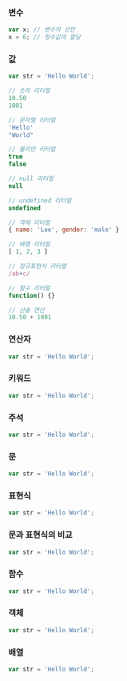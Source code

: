 ### 변수
```javascript
var x; // 변수의 선언
x = 6; // 정수값의 할당
```

### 값
```javascript
var str = 'Hello World';
```

```javascript
// 숫자 리터럴
10.50
1001

// 문자열 리터럴
'Hello'
"World"

// 불리언 리터럴
true
false

// null 리터럴
null

// undefined 리터럴
undefined

// 객체 리터럴
{ name: 'Lee', gender: 'male' }

// 배열 리터럴
[ 1, 2, 3 ]

// 정규표현식 리터럴
/ab+c/

// 함수 리터럴
function() {}
```
```javascript
// 산술 연산
10.50 + 1001
```
### 연산자
```javascript
var str = 'Hello World';
```
### 키워드
```javascript
var str = 'Hello World';
```
### 주석
```javascript
var str = 'Hello World';
```
### 문
```javascript
var str = 'Hello World';
```
### 표현식
```javascript
var str = 'Hello World';
```
### 문과 표현식의 비교
```javascript
var str = 'Hello World';
```
### 함수
```javascript
var str = 'Hello World';
```
### 객체
```javascript
var str = 'Hello World';
```
### 배열
```javascript
var str = 'Hello World';
```
